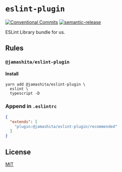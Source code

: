 # `eslint-plugin`

[![Conventional Commits](https://img.shields.io/badge/Conventional%20Commits-1.0.0-yellow.svg)](https://conventionalcommits.org)
[![semantic-release](https://img.shields.io/badge/%20%20%F0%9F%93%A6%F0%9F%9A%80-semantic--release-e10079.svg)](https://github.com/semantic-release/semantic-release)

ESLint Library bundle for us.

## Rules

### `@jamashita/eslint-plugin`

#### Install

```text
yarn add @jamashita/eslint-plugin \
  eslint \
  typescript -D
```

### Append in `.eslintrc`

```json
{
  "extends": [
    "plugin:@jamashita/eslint-plugin/recommended"
  ]
}
```

## License

[MIT](LICENSE)